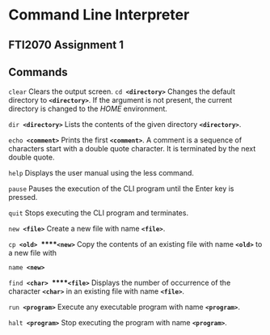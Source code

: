 # Command Line Interpreter
## FTI2070 Assignment 1
## Commands
`clear`
Clears the output screen.
`cd `**`<directory>`**
Changes the default directory to **`<directory>`**.
If the argument is not present, the current directory is changed to the *HOME* environment.

`dir `**`<directory>`**
Lists the contents of the given directory **`<directory>`**.

`echo `**`<comment>`**
Prints the first **`<comment>`**.
A comment is a sequence of characters start with a double quote character.
It is terminated by the next double quote.

`help`
Displays the user manual using the less command.

`pause`
Pauses the execution of the CLI program until the Enter key is pressed.

`quit`
Stops executing the CLI program and terminates.

`new `**`<file>`**
Create a new file with name **`<file>`**.

`cp `**`<old> `****`<new>`**
Copy the contents of an existing file with name **`<old>`** to a new file with 

`name `**`<new>`**

`find `**`<char> `****`<file>`**
Displays the number of occurrence of the character **`<char>`** in an existing file with name **`<file>`**.

`run `**`<program>`**
Execute any executable program with name **`<program>`**.

`halt `**`<program>`**
Stop executing the program with name **`<program>`**.